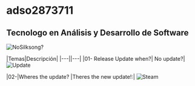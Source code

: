 # adso2873711
## Tecnologo en Análisis y Desarrollo de Software

![NoSilksong?](https://i.redd.it/my-epic-hollow-knight-meme-drawings-v0-fs2n3hgc24pa1.png?width=1300&format=png&auto=webp&s=39feb52bba2cbc7a2c381589c78fc3aa828eb4f8)

|Temas|Descripción|
|---||---|
|01- Release Update when?| No update?|
 ![Update](https://i.imgflip.com/6ffaji.jpg)


|02-|Wheres the update? |Theres the new update!:|
![Steam](https://pbs.twimg.com/media/EXqYpbnU0AE5wbQ.jpg:large)
